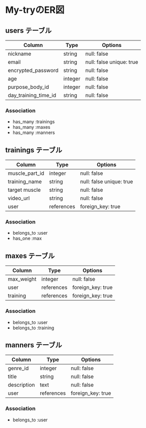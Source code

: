 # My-tryのER図

## users テーブル

| Column                    | Type     | Options                  |
| ------------------------- | -------- | ------------------------ |
| nickname                  | string   | null: false              |
| email                     | string   | null: false unique: true |
| encrypted_password        | string   | null: false              |
| age                       | integer  | null: false              |
| purpose_body_id           | integer  | null: false              |
| day_training_time_id       | string   | null: false              |


### Association

- has_many :trainings
- has_many :maxes
- has_many :manners


## trainings テーブル

| Column             | Type       | Options                  |
| ------------------ | ---------- | ------------------------ |
| muscle_part_id     | integer    | null: false              |
| training_name      | string     | null: false unique: true |
| target muscle      | string     | null: false              |
| video_url          | string     | null: false              |
| user               | references | foreign_key: true        |


### Association

- belongs_to :user
- has_one :max



## maxes テーブル

| Column             | Type       | Options                  |
| ------------------ | ---------- | ------------------------ |
| max_weight         | integer    | null: false              |
| user               | references | foreign_key: true        |
| training           | references | foreign_key: true        |


### Association

- belongs_to :user
- belongs_to :training



## manners テーブル

| Column             | Type       | Options                  |
| ------------------ | ---------- | ------------------------ |
| genre_id           | integer    | null: false              |
| title              | string     | null: false              |
| description        | text       | null: false              |
| user               | references | foreign_key: true        |


### Association

- belongs_to :user